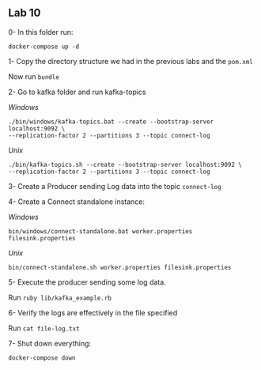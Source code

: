 ## Lab 10

0- In this folder run:

```
docker-compose up -d
```


1- Copy the directory structure we had in the previous labs and the `pom.xml`

Now run `bundle`

2- Go to kafka folder and run kafka-topics

*Windows*

```
./bin/windows/kafka-topics.bat --create --bootstrap-server localhost:9092 \
--replication-factor 2 --partitions 3 --topic connect-log
```

*Unix*

```
./bin/kafka-topics.sh --create --bootstrap-server localhost:9092 \
--replication-factor 2 --partitions 3 --topic connect-log
```

3- Create a Producer sending Log data into the topic `connect-log`

4- Create a Connect standalone instance:

*Windows*

```
bin/windows/connect-standalone.bat worker.properties filesink.properties
```

*Unix*

```
bin/connect-standalone.sh worker.properties filesink.properties
```

5- Execute the producer sending some log data.

Run `ruby lib/kafka_example.rb`

6- Verify the logs are effectively in the file specified

Run `cat file-log.txt`

7- Shut down everything:

```
docker-compose down
```


  